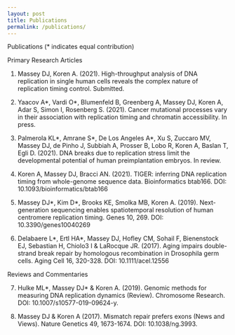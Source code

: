 ```yaml
---
layout: post
title: Publications
permalink: /publications/
---
```

Publications (* indicates equal contribution)

Primary Research Articles

1.	Massey DJ, Koren A. (2021). High-throughput analysis of DNA replication in single human cells reveals the complex nature of replication timing control. Submitted.

2.	Yaacov A*, Vardi O*, Blumenfeld B, Greenberg A, Massey DJ, Koren A, Adar S, Simon I, Rosenberg S. (2021). Cancer mutational processes vary in their association with replication timing and chromatin accessibility. In press.

3.	Palmerola KL*, Amrane S*, De Los Angeles A*, Xu S, Zuccaro MV, Massey DJ, de Pinho J, Subbiah A, Prosser B, Lobo R, Koren A, Baslan T, Egli D. (2021). DNA breaks due to replication stress limit the developmental potential of human preimplantation embryos. In review.

4.	Koren A, Massey DJ, Bracci AN. (2021). TIGER: inferring DNA replication timing from whole-genome sequence data. Bioinformatics btab166. DOI: 10.1093/bioinformatics/btab166

5.	Massey DJ*, Kim D*, Brooks KE, Smolka MB, Koren A. (2019). Next-generation sequencing enables spatiotemporal resolution of human centromere replication timing. Genes 10, 269. DOI: 10.3390/genes10040269

6.	Delabaere L*, Ertl HA*, Massey DJ, Hofley CM, Sohail F, Bienenstock EJ, Sebastian H, Chiolo3 I & LaRocque JR. (2017). Aging impairs double-strand break repair by homologous recombination in Drosophila germ cells. Aging Cell 16, 320-328. DOI: 10.1111/acel.12556

Reviews and Commentaries

7.	Hulke ML*, Massey DJ* & Koren A. (2019). Genomic methods for measuring DNA replication dynamics (Review). Chromosome Research. DOI: 10.1007/s10577-019-09624-y.

8.	Massey DJ & Koren A (2017). Mismatch repair prefers exons (News and Views). Nature Genetics 49, 1673-1674. DOI: 10.1038/ng.3993.
